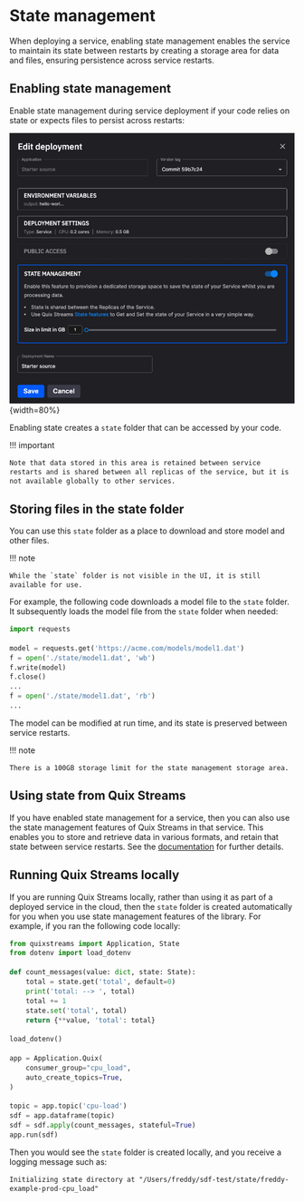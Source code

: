 # State management

When deploying a service, enabling state management enables the service to maintain its state between restarts by creating a storage area for data and files, ensuring persistence across service restarts.

## Enabling state management

Enable state management during service deployment if your code relies on state or expects files to persist across restarts:

![state management](../images/state/state-management.png){width=80%}

Enabling state creates a `state` folder that can be accessed by your code. 

!!! important

    Note that data stored in this area is retained between service restarts and is shared between all replicas of the service, but it is not available globally to other services.

## Storing files in the state folder

You can use this `state` folder as a place to download and store model and other files. 

!!! note

    While the `state` folder is not visible in the UI, it is still available for use.

For example, the following code downloads a model file to the `state` folder. It subsequently loads the model file from the `state` folder when needed:

``` python
import requests

model = requests.get('https://acme.com/models/model1.dat')
f = open('./state/model1.dat', 'wb')
f.write(model)
f.close()
...
f = open('./state/model1.dat', 'rb')
...
```

The model can be modified at run time, and its state is preserved between service restarts.

!!! note

    There is a 100GB storage limit for the state management storage area.

## Using state from Quix Streams

If you have enabled state management for a service, then you can also use the state management features of Quix Streams in that service. This enables you to store and retrieve data in various formats, and retain that state between service restarts. See the [documentation](https://quix.io/docs/quix-streams/stateful-processing.html) for further details.

## Running Quix Streams locally

If you are running Quix Streams locally, rather than using it as part of a deployed service in the cloud, then the `state` folder is created automatically for you when you use state management features of the library. For example, if you ran the following code locally:

``` python
from quixstreams import Application, State
from dotenv import load_dotenv

def count_messages(value: dict, state: State):
    total = state.get('total', default=0)
    print('total: --> ', total)
    total += 1
    state.set('total', total)
    return {**value, 'total': total}

load_dotenv()

app = Application.Quix(
    consumer_group="cpu_load", 
    auto_create_topics=True,
)

topic = app.topic('cpu-load')
sdf = app.dataframe(topic)
sdf = sdf.apply(count_messages, stateful=True)
app.run(sdf)
```

Then you would see the `state` folder is created locally, and you receive a logging message such as:

```
Initializing state directory at "/Users/freddy/sdf-test/state/freddy-example-prod-cpu_load"
```
